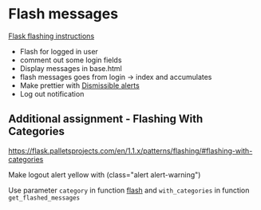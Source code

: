 # Flash messages

[Flask flashing instructions](https://flask.palletsprojects.com/en/1.1.x/patterns/flashing/)

* Flash for logged in user
* comment out some login fields
* Display messages in base.html
* flash messages goes from login -> index and accumulates
* Make prettier with [Dismissible alerts](https://getbootstrap.com/docs/3.4/components/#alerts-dismissible)
* Log out notification


## Additional assignment - Flashing With Categories
https://flask.palletsprojects.com/en/1.1.x/patterns/flashing/#flashing-with-categories

Make logout alert yellow with (class="alert alert-warning")

Use parameter `category` in function [flash](https://flask.palletsprojects.com/en/1.1.x/api/#flask.flash)
and `with_categories` in function `get_flashed_messages`
